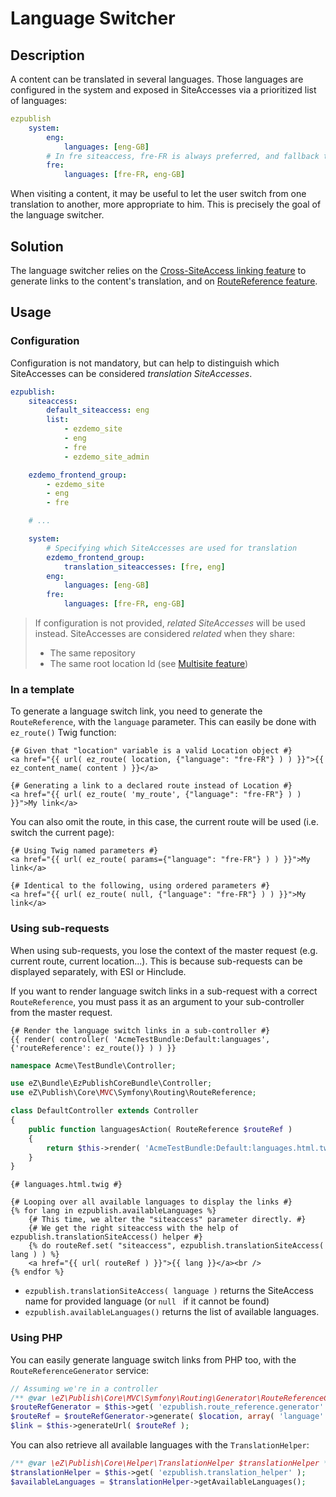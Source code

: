 # Language Switcher

## Description
A content can be translated in several languages. Those languages are configured in the system and exposed in
SiteAccesses via a prioritized list of languages:

```yaml
ezpublish
    system:
        eng:
            languages: [eng-GB]
        # In fre siteaccess, fre-FR is always preferred, and fallback to eng-GB if needed.
        fre:
            languages: [fre-FR, eng-GB]
```

When visiting a content, it may be useful to let the user switch from one translation to another, more appropriate to him.
This is precisely the goal of the language switcher.

## Solution
The language switcher relies on the [Cross-SiteAccess linking feature](cross_siteaccess_links.md) to generate links to
the content's translation, and on [RouteReference feature](../routing/route_reference.md).

## Usage
### Configuration
Configuration is not mandatory, but can help to distinguish which SiteAccesses can be considered *translation SiteAccesses*.

```yaml
ezpublish:
    siteaccess:
        default_siteaccess: eng
        list:
            - ezdemo_site
            - eng
            - fre
            - ezdemo_site_admin

    ezdemo_frontend_group:
        - ezdemo_site
        - eng
        - fre

    # ...

    system:
        # Specifying which SiteAccesses are used for translation
        ezdemo_frontend_group:
            translation_siteaccesses: [fre, eng]
        eng:
            languages: [eng-GB]
        fre:
            languages: [fre-FR, eng-GB]
```

> If configuration is not provided, *related SiteAccesses* will be used instead.
> SiteAccesses are considered *related* when they share:
>
> * The same repository
> * The same root location Id (see [Multisite feature](../multisite/design_routing.md))

### In a template
To generate a language switch link, you need to generate the `RouteReference`, with the `language` parameter.
This can easily be done with `ez_route()` Twig function:

```jinja
{# Given that "location" variable is a valid Location object #}
<a href="{{ url( ez_route( location, {"language": "fre-FR"} ) ) }}">{{ ez_content_name( content ) }}</a>

{# Generating a link to a declared route instead of Location #}
<a href="{{ url( ez_route( 'my_route', {"language": "fre-FR"} ) ) }}">My link</a>
```

You can also omit the route, in this case, the current route will be used (i.e. switch the current page):

```jinja
{# Using Twig named parameters #}
<a href="{{ url( ez_route( params={"language": "fre-FR"} ) ) }}">My link</a>

{# Identical to the following, using ordered parameters #}
<a href="{{ url( ez_route( null, {"language": "fre-FR"} ) ) }}">My link</a>
```

### Using sub-requests
When using sub-requests, you lose the context of the master request (e.g. current route, current location...).
This is because sub-requests can be displayed separately, with ESI or Hinclude.

If you want to render language switch links in a sub-request with a correct `RouteReference`, you must pass it as an
argument to your sub-controller from the master request.

```jinja
{# Render the language switch links in a sub-controller #}
{{ render( controller( 'AcmeTestBundle:Default:languages', {'routeReference': ez_route()} ) ) }}
```

```php
namespace Acme\TestBundle\Controller;

use eZ\Bundle\EzPublishCoreBundle\Controller;
use eZ\Publish\Core\MVC\Symfony\Routing\RouteReference;

class DefaultController extends Controller
{
    public function languagesAction( RouteReference $routeRef )
    {
        return $this->render( 'AcmeTestBundle:Default:languages.html.twig', array( 'routeRef' => $routeRef ) );
    }
}
```

```jinja
{# languages.html.twig #}

{# Looping over all available languages to display the links #}
{% for lang in ezpublish.availableLanguages %}
    {# This time, we alter the "siteaccess" parameter directly. #}
    {# We get the right siteaccess with the help of ezpublish.translationSiteAccess() helper #}
    {% do routeRef.set( "siteaccess", ezpublish.translationSiteAccess( lang ) ) %}
    <a href="{{ url( routeRef ) }}">{{ lang }}</a><br />
{% endfor %}
```

* `ezpublish.translationSiteAccess( language )` returns the SiteAccess name for provided language (or `null ` if it cannot be found)
* `ezpublish.availableLanguages()` returns the list of available languages.

### Using PHP
You can easily generate language switch links from PHP too, with the `RouteReferenceGenerator` service:

```php
// Assuming we're in a controller
/** @var \eZ\Publish\Core\MVC\Symfony\Routing\Generator\RouteReferenceGeneratorInterface $routeRefGenerator */
$routeRefGenerator = $this->get( 'ezpublish.route_reference.generator' );
$routeRef = $routeRefGenerator->generate( $location, array( 'language' => 'fre-FR' );
$link = $this->generateUrl( $routeRef );
```

You can also retrieve all available languages with the `TranslationHelper`:

```php
/** @var \eZ\Publish\Core\Helper\TranslationHelper $translationHelper */
$translationHelper = $this->get( 'ezpublish.translation_helper' );
$availableLanguages = $translationHelper->getAvailableLanguages();
```
